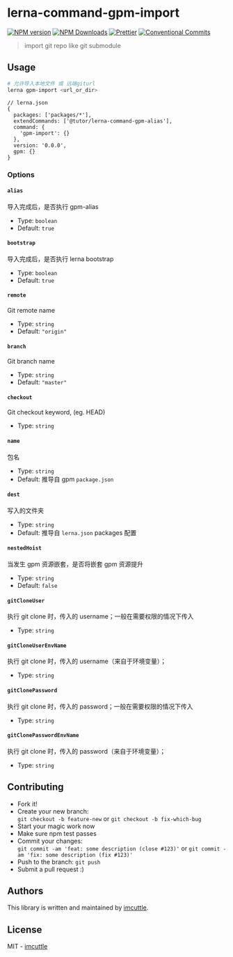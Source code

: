# lerna-command-gpm-import

[![NPM version](https://img.shields.io/npm/v/lerna-command-gpm-import.svg?style=flat-square)](https://www.npmjs.com/package/lerna-command-gpm-import)
[![NPM Downloads](https://img.shields.io/npm/dm/lerna-command-gpm-import.svg?style=flat-square&maxAge=43200)](https://www.npmjs.com/package/lerna-command-gpm-import)
[![Prettier](https://img.shields.io/badge/code_style-prettier-ff69b4.svg?style=flat-square)](https://prettier.io/)
[![Conventional Commits](https://img.shields.io/badge/Conventional%20Commits-1.0.0-yellow.svg?style=flat-square)](https://conventionalcommits.org)

> import git repo like git submodule

## Usage

```bash
# 允许导入本地文件 或 远端giturl
lerna gpm-import <url_or_dir>
```

```json5
// lerna.json
{
  packages: ['packages/*'],
  extendCommands: ['@tutor/lerna-command-gpm-alias'],
  command: {
    'gpm-import': {}
  },
  version: '0.0.0',
  gpm: {}
}
```

### Options

#### `alias`

导入完成后，是否执行 gpm-alias

- Type: `boolean`
- Default: `true`

#### `bootstrap`

导入完成后，是否执行 lerna bootstrap

- Type: `boolean`
- Default: `true`

#### `remote`

Git remote name

- Type: `string`
- Default: `"origin"`

#### `branch`

Git branch name

- Type: `string`
- Default: `"master"`

#### `checkout`

Git checkout keyword, (eg. HEAD)

- Type: `string`

#### `name`

包名

- Type: `string`
- Default: 推导自 gpm `package.json`

#### `dest`

写入的文件夹

- Type: `string`
- Default: 推导自 `lerna.json` packages 配置

#### `nestedHoist`

当发生 gpm 资源嵌套，是否将嵌套 gpm 资源提升

- Type: `string`
- Default: `false`

#### `gitCloneUser`

执行 git clone 时，传入的 username；一般在需要权限的情况下传入

- Type: `string`

#### `gitCloneUserEnvName`

执行 git clone 时，传入的 username（来自于环境变量）；

- Type: `string`

#### `gitClonePassword`

执行 git clone 时，传入的 password；一般在需要权限的情况下传入

- Type: `string`

#### `gitClonePasswordEnvName`

执行 git clone 时，传入的 password（来自于环境变量）；

- Type: `string`

## Contributing

- Fork it!
- Create your new branch:  
  `git checkout -b feature-new` or `git checkout -b fix-which-bug`
- Start your magic work now
- Make sure npm test passes
- Commit your changes:  
  `git commit -am 'feat: some description (close #123)'` or `git commit -am 'fix: some description (fix #123)'`
- Push to the branch: `git push`
- Submit a pull request :)

## Authors

This library is written and maintained by [imcuttle](mailto:imcuttle@163.com).

## License

MIT - [imcuttle](mailto:imcuttle@163.com)
